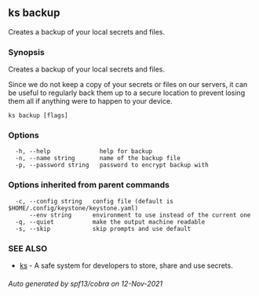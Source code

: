 ## ks backup

Creates a backup of your local secrets and files.

### Synopsis

Creates a backup of your local secrets and files.

Since we do not keep a copy of your secrets or files on our servers, 
it can be useful to regularly back them up to a secure location
to prevent losing them all if anything were to happen to your device.

```
ks backup [flags]
```

### Options

```
  -h, --help              help for backup
  -n, --name string       name of the backup file
  -p, --password string   password to encrypt backup with
```

### Options inherited from parent commands

```
  -c, --config string   config file (default is $HOME/.config/keystone/keystone.yaml)
      --env string      environment to use instead of the current one
  -q, --quiet           make the output machine readable
  -s, --skip            skip prompts and use default
```

### SEE ALSO

* [ks](ks.md)	 - A safe system for developers to store, share and use secrets.

###### Auto generated by spf13/cobra on 12-Nov-2021
